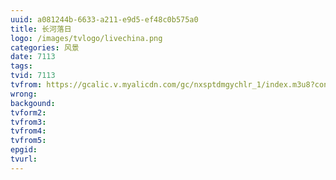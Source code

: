 ```yaml
---
uuid: a081244b-6633-a211-e9d5-ef48c0b575a0
title: 长河落日
logo: /images/tvlogo/livechina.png
categories: 风景
date: 7113
tags:
tvid: 7113
tvfrom: https://gcalic.v.myalicdn.com/gc/nxsptdmgychlr_1/index.m3u8?contentid=2820180516001
wrong:
backgound:
tvform2:
tvfrom3:
tvfrom4:
tvfrom5:
epgid:
tvurl:
---
```

